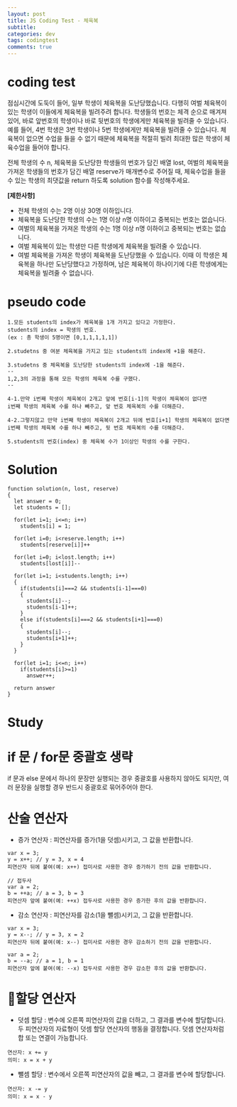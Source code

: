 ```yaml
---  
layout: post
title: JS Coding Test - 체육복
subtitle: 
categories: dev
tags: codingtest
comments: true  
--- 
```


# coding test
점심시간에 도둑이 들어, 일부 학생이 체육복을 도난당했습니다. 다행히 여벌 체육복이 있는 학생이 이들에게 체육복을 빌려주려 합니다. 학생들의 번호는 체격 순으로 매겨져 있어, 바로 앞번호의 학생이나 바로 뒷번호의 학생에게만 체육복을 빌려줄 수 있습니다. 예를 들어, 4번 학생은 3번 학생이나 5번 학생에게만 체육복을 빌려줄 수 있습니다. 체육복이 없으면 수업을 들을 수 없기 때문에 체육복을 적절히 빌려 최대한 많은 학생이 체육수업을 들어야 합니다.

전체 학생의 수 n, 체육복을 도난당한 학생들의 번호가 담긴 배열 lost, 여벌의 체육복을 가져온 학생들의 번호가 담긴 배열 reserve가 매개변수로 주어질 때, 체육수업을 들을 수 있는 학생의 최댓값을 return 하도록 solution 함수를 작성해주세요.

**[제한사항]**
- 전체 학생의 수는 2명 이상 30명 이하입니다.
- 체육복을 도난당한 학생의 수는 1명 이상 n명 이하이고 중복되는 번호는 없습니다.
- 여벌의 체육복을 가져온 학생의 수는 1명 이상 n명 이하이고 중복되는 번호는 없습니다.
- 여벌 체육복이 있는 학생만 다른 학생에게 체육복을 빌려줄 수 있습니다.
- 여벌 체육복을 가져온 학생이 체육복을 도난당했을 수 있습니다. 이때 이 학생은 체육복을 하나만 도난당했다고 가정하며, 남은 체육복이 하나이기에 다른 학생에게는 체육복을 빌려줄 수 없습니다.

# pseudo code

~~~
1.모든 students의 index가 체육복을 1개 가지고 있다고 가정한다.
students의 index = 학생의 번호.
(ex : 총 학생이 5명이면 [0,1,1,1,1,1])

2.studetns 중 여분 체육복을 가지고 있는 students의 index에 +1을 해준다.

3.studetns 중 체육복을 도난당한 students의 index에 -1을 해준다.
--
1,2,3의 과정을 통해 모든 학생의 체육복 수를 구했다.
--

4-1.만약 i번째 학생이 체육복이 2개고 앞에 번호[i-1]의 학생이 체육복이 없다면
i번째 학생의 체육복 수를 하나 빼주고, 앞 번호 체육복의 수를 더해준다.

4-2.그렇지않고 만약 i번째 학생이 체육복이 2개고 뒤에 번호[i+1] 학생의 체육복이 없다면
i번째 학생의 체육복 수를 하나 빼주고, 뒷 번호 체육복의 수를 더해준다.

5.students의 번호(index) 중 체육복 수가 1이상인 학생의 수를 구한다.
~~~

# Solution

~~~
function solution(n, lost, reserve)
{
  let answer = 0;
  let students = [];

  for(let i=1; i<=n; i++)
    students[i] = 1;

  for(let i=0; i<reserve.length; i++)
    students[reserve[i]]++

  for(let i=0; i<lost.length; i++)
    students[lost[i]]--

  for(let i=1; i<students.length; i++)
  {
    if(students[i]===2 && students[i-1]===0)
    {
      students[i]--;
      students[i-1]++;
    }
    else if(students[i]===2 && students[i+1]===0)
    {
      students[i]--;
      students[i+1]++;
    }
  }

  for(let i=1; i<=n; i++)
    if(students[i]>=1)
      answer++;

  return answer
}
~~~

# Study

# if 문 / for문 중괄호 생략
if 문과 else 문에서 하나의 문장만 실행되는 경우 중괄호를 사용하지 않아도 되지만, 여러 문장을 실행할 경우 반드시 중괄호로 묶어주어야 한다.


# 산술 연산자
- 증가 연산자 : 피연산자를 증가(1을 덧셈)시키고, 그 값을 반환합니다.

~~~
var x = 3;
y = x++; // y = 3, x = 4
피연산자 뒤에 붙여(예: x++) 접미사로 사용한 경우 증가하기 전의 값을 반환합니다.

// 접두사
var a = 2;
b = ++a; // a = 3, b = 3
피연산자 앞에 붙여(예: ++x) 접두사로 사용한 경우 증가한 후의 값을 반환합니다.
~~~

- 감소 연산자 : 피연산자를 감소(1을 뺄셈)시키고, 그 값을 반환합니다.

~~~
var x = 3;
y = x--; // y = 3, x = 2
피연산자 뒤에 붙여(예: x--) 접미사로 사용한 경우 감소하기 전의 값을 반환합니다.

var a = 2;
b = --a; // a = 1, b = 1
피연산자 앞에 붙여(예: --x) 접두사로 사용한 경우 감소한 후의 값을 반환합니다.
~~~

# 할당 연산자

- 덧셈 할당 : 변수에 오른쪽 피연산자의 값을 더하고, 그 결과를 변수에 할당합니다. 두 피연산자의 자료형이 덧셈 할당 연산자의 행동을 결정합니다. 덧셈 연산자처럼 합 또는 연결이 가능합니다.

~~~
연산자: x += y
의미: x = x + y
~~~

- 뺄셈 할당 : 변수에서 오른쪽 피연산자의 값을 빼고, 그 결과를 변수에 할당합니다.

~~~
연산자: x -= y
의미: x = x - y
~~~
